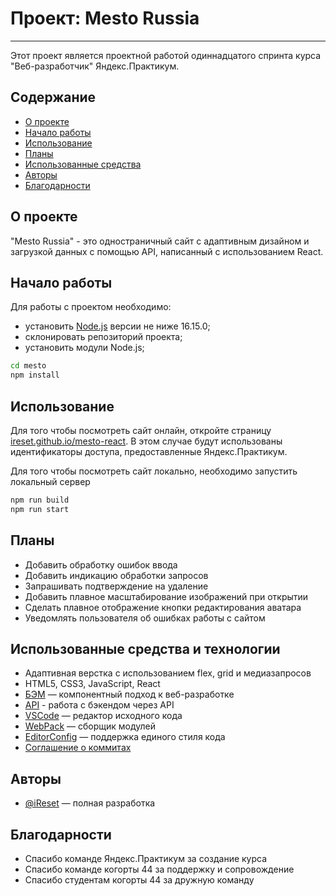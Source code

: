 # Проект: Mesto Russia

---

Этот проект является проектной работой одиннадцатого спринта курса "Веб-разработчик" Яндекс.Практикум.

## Содержание

- [О проекте](#about)
- [Начало работы](#getting_started)
- [Использование](#usage)
- [Планы](../TODO.md)
- [Использованные средства](#built_using)
- [Авторы](#authors)
- [Благодарности](#acknowledgement)

## О проекте<div id="about"></div>

"Mesto Russia" - это одностраничный сайт с адаптивным дизайном и загрузкой данных с помощью API, написанный с использованием React.

## Начало работы<div id="getting_started"></div>

Для работы с проектом необходимо:

- установить [Node.js](https://nodejs.org/en/download/) версии не ниже 16.15.0;
- склонировать репозиторий проекта;
- установить модули Node.js;

``` sh
cd mesto
npm install
```

## Использование<div id="usage"></div>

Для того чтобы посмотреть сайт онлайн, откройте страницу [ireset.github.io/mesto-react](https://ireset.github.io/mesto-react/). В этом случае будут использованы идентификаторы доступа, предоставленные Яндекс.Практикум.

Для того чтобы посмотреть сайт локально, необходимо запустить локальный сервер

``` sh
npm run build
npm run start
```

## Планы

- Добавить обработку ошибок ввода
- Добавить индикацию обработки запросов
- Запрашивать подтверждение на удаление
- Добавить плавное масштабирование изображений при открытии
- Сделать плавное отображение кнопки редактирования аватара
- Уведомлять пользователя об ошибках работы с сайтом

## Использованные средства и технологии<div id="built_using"></div>

- Адаптивная верстка с использованием flex, grid и медиазапросов
- HTML5, CSS3, JavaScript, React
- [БЭМ](https://ru.bem.info/) — компонентный подход к веб-разработке
- [API](https://developer.mozilla.org/ru/docs/Web/API) - работа с бэкендом через API
- [VSCode](https://code.visualstudio.com/) — редактор исходного кода
- [WebPack](https://webpack.js.org/) — сборщик модулей
- [EditorConfig](https://editorconfig.org/) — поддержка единого стиля кода
- [Соглашение о коммитах](https://www.conventionalcommits.org/ru/v1.0.0/)

## Авторы<div id="authors"></div>

- [@iReset](https://github.com/iReset) — полная разработка

## Благодарности<div id="acknowledgement"></div>

- Спасибо команде Яндекс.Практикум за создание курса
- Спасибо команде когорты 44 за поддержку и сопровождение
- Спасибо студентам когорты 44 за дружную команду
